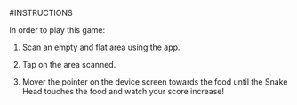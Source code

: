 #INSTRUCTIONS

In order to play this game:

1. Scan an empty and flat area using the app.

2. Tap on the area scanned.

3. Mover the pointer on the device screen towards the food until the Snake Head touches the food and watch your score increase!